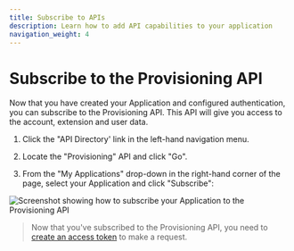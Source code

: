 ```yaml
---
title: Subscribe to APIs
description: Learn how to add API capabilities to your application
navigation_weight: 4
---
```


# Subscribe to the Provisioning API

Now that you have created your Application and configured authentication, you can subscribe to the Provisioning API. This API will give you access to the account, extension and user data.

1. Click the "API Directory' link in the left-hand navigation menu.

2. Locate the "Provisioning" API and click "Go".

3. From the "My Applications" drop-down in the right-hand corner of the page, select your Application and click "Subscribe":

![Screenshot showing how to subscribe your Application to the Provisioning API](/assets/images/vbc/subscribe-api.png)

> Now that you've subscribed to the Provisioning API, you need to [create an access token](/concepts/guides/create-an-access-token) to make a request.


